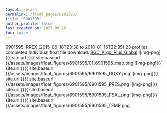 ```yaml
---
layout: splash
permalink: /float_pages/6901595/
title: "6901595"
author_profile: false
last_created_on: 2025-09-26
toc: false
---
```

 
6901595: RREX (2015-06-18T23:38 to 2016-01-15T22:35)
23 profiles completed
Individual float file download: [BGC_Argo_Plus_Global](https://ftp.soest.hawaii.edu/bgc_argo_plus/Individual_Floats/outliers_removed/6901595_Sprof_processed.nc)
![img-png]({{ site.url }}{{ site.baseurl }}/assets/images/float_figures/6901595/01_6901595_map.png
![img-png]({{ site.url }}{{ site.baseurl }}/assets/images/float_figures/6901595/6901595_DOXY.png
![img-png]({{ site.url }}{{ site.baseurl }}/assets/images/float_figures/6901595/6901595_PRES.png
![img-png]({{ site.url }}{{ site.baseurl }}/assets/images/float_figures/6901595/6901595_PSAL.png
![img-png]({{ site.url }}{{ site.baseurl }}/assets/images/float_figures/6901595/6901595_TEMP.png
